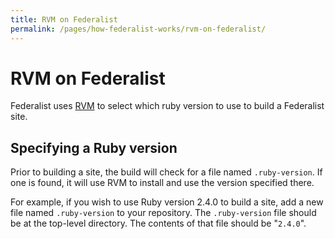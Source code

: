 ```yaml
---
title: RVM on Federalist
permalink: /pages/how-federalist-works/rvm-on-federalist/
---
```


# RVM on Federalist

Federalist uses [RVM](https://rvm.io/) to select which ruby version to use to build a Federalist site.

## Specifying a Ruby version

Prior to building a site, the build will check for a file named `.ruby-version`. If one is found, it will use RVM to install and use the version specified there.

For example, if you wish to use Ruby version 2.4.0 to build a site, add a new file named `.ruby-version` to your repository. The `.ruby-version` file should be at the top-level directory. The contents of that file should be "`2.4.0`".
